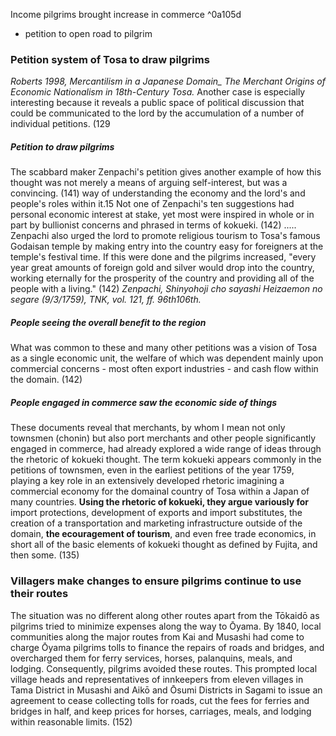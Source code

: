 Income pilgrims brought increase in commerce ^0a105d
- petition to open road to pilgrim 

### Petition system of Tosa to draw pilgrims
*Roberts 1998, Mercantilism in a Japanese Domain_ The Merchant Origins of Economic Nationalism in 18th-Century Tosa.*
Another case is especially interesting because it reveals a public space of political discussion that could be communicated to the lord by the accumulation of a number of individual petitions. (129
##### Petition to draw pilgrims
The scabbard maker Zenpachi's petition gives another example of how this thought was not merely a means of arguing self-interest, but was a convincing. (141) way of understanding the economy and the lord's and people's roles within it.15 Not one of Zenpachi's ten suggestions had personal economic interest at stake, yet most were inspired in whole or in part by bullionist concerns and phrased in terms of kokueki. (142)
.....
Zenpachi also urged the lord to promote religious tourism to Tosa's famous Godaisan temple by making entry into the country easy for foreigners at the temple's festival time. If this were done and the pilgrims increased, "every year great amounts of foreign gold and silver would drop into the country, working eternally for the prosperity of the country and providing all of the people with a living." (142)
*Zenpachi, Shinyohoji cho sayashi Heizaemon no segare (9/3/1759), TNK, vol. 121, ff. 96th106th.*
##### People seeing the overall benefit to the region 
What was common to these and many other petitions was a vision of Tosa as a single economic unit, the welfare of which was dependent mainly upon commercial concerns - most often export industries - and cash flow within the domain. (142)
##### People engaged in commerce saw the economic side of things
These documents reveal that merchants, by whom I mean not only townsmen (chonin) but also port merchants and other people significantly engaged in commerce, had already explored a wide range of ideas through the rhetoric of kokueki thought. The term kokueki appears commonly in the petitions of townsmen, even in the earliest petitions of the year 1759, playing a key role in an extensively developed rhetoric imagining a commercial economy for the domainal country of Tosa within a Japan of many countries. **Using the rhetoric of kokueki, they argue variously for** import protections, development of exports and import substitutes, the creation of a transportation and marketing infrastructure outside of the domain, **the ecouragement of tourism**, and even free trade economics, in short all of the basic elements of kokueki thought as defined by Fujita, and then some. (135)
### Villagers make changes to ensure pilgrims continue to use their routes
The situation was no different along other routes apart from the Tōkaidō as pilgrims tried to minimize expenses along the way to Ōyama. By 1840, local communities along the major routes from Kai and Musashi had come to charge Ōyama pilgrims tolls to finance the repairs of roads and bridges, and overcharged them for ferry services, horses, palanquins, meals, and lodging. Consequently, pilgrims avoided these routes. This prompted local village heads and representatives of innkeepers from eleven villages in Tama District in Musashi and Aikō and Ōsumi Districts in Sagami to issue an agreement to cease collecting tolls for roads, cut the fees for ferries and bridges in half, and keep prices for horses, carriages, meals, and lodging within reasonable limits. (152)